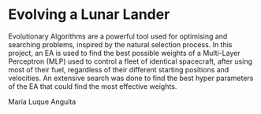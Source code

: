 # Evolving a Lunar Lander

Evolutionary Algorithms are a powerful tool used for optimising and searching problems, inspired by the natural selection process. In this project, an EA is used to find the best possible weights of a Multi-Layer Perceptron (MLP) used to control a fleet of identical spacecraft, after using most of their fuel, regardless of their different starting positions and velocities. An extensive search was done to find the best hyper parameters of the EA that could find the most effective weights.

Maria Luque Anguita
